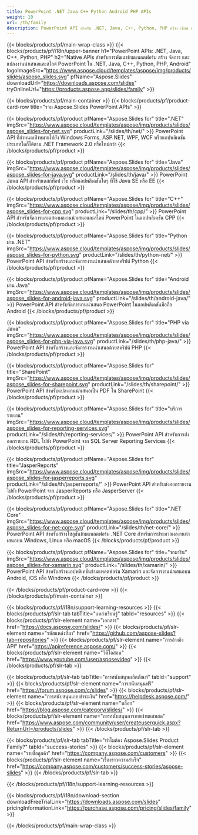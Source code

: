 ```yaml
---
title: PowerPoint .NET Java C++ Python Android PHP APIs
weight: 10
url: /th/family
description: PowerPoint API สำหรับ .NET, Java, C++, Python, PHP สร้าง เขียน แก้ไข แสดงผล พิมพ์ PowerPoint PPT, PPTX, ODP ส่งออกสไลด์ใน SSRS และ JasperReports
---
```


{{< blocks/products/pf/main-wrap-class >}}
{{< blocks/products/pf/i18n/upper-banner h1="PowerPoint APIs: .NET, Java, C++, Python, PHP" h2="Native APIs สำหรับการพัฒนาข้ามแพลตฟอร์ม สร้าง จัดการ และแปลงงานนำเสนอและสไลด์ PowerPoint ใน .NET, Java, C++, Python, PHP, Android" logoImageSrc="https://www.aspose.cloud/templates/aspose/img/products/slides/aspose_slides.svg" pfName="Aspose.Slides" downloadUrl="https://downloads.aspose.com/slides" tryOnlineUrl="https://products.aspose.app/slides/family" >}}

{{< blocks/products/pf/main-container >}}
{{< blocks/products/pf/product-card-row title="รวม Aspose.Slides PowerPoint APIs" >}}

{{< blocks/products/pf/product pfName="Aspose.Slides for" title=".NET" imgSrc="https://www.aspose.cloud/templates/aspose/img/products/slides/aspose_slides-for-net.svg" productLink="/slides/th/net/" >}}
PowerPoint API ที่กำหนดเป้าหมายไปยัง Windows Forms, ASP.NET, WPF, WCF หรือแอปพลิเคชันประเภทใดก็ได้ตาม .NET Framework 2.0 หรือใหม่กว่า
{{< /blocks/products/pf/product >}}

{{< blocks/products/pf/product pfName="Aspose.Slides for" title="Java" imgSrc="https://www.aspose.cloud/templates/aspose/img/products/slides/aspose_slides-for-java.svg" productLink="/slides/th/java/" >}}
PowerPoint Java API สำหรับเดสก์ท็อป เว็บ หรือแอปพลิเคชันใดๆ ที่ใช้ Java SE หรือ EE
{{< /blocks/products/pf/product >}}

{{< blocks/products/pf/product pfName="Aspose.Slides for" title="C++" imgSrc="https://www.aspose.cloud/templates/aspose/img/products/slides/aspose_slides-for-cpp.svg" productLink="/slides/th/cpp/" >}}
PowerPoint API สำหรับจัดการและแสดงผลงานนำเสนอและสไลด์ PowerPoint ในแอปพลิเคชัน CPP
{{< /blocks/products/pf/product >}}

{{< blocks/products/pf/product pfName="Aspose.Slides for" title="Python ผ่าน .NET" imgSrc="https://www.aspose.cloud/templates/aspose/img/products/slides/aspose_slides-for-python.svg" productLink="/slides/th/python-net/" >}}
PowerPoint API สำหรับสร้างและจัดการงานนำเสนอด้วยสคริปต์ Python
{{< /blocks/products/pf/product >}}

{{< blocks/products/pf/product pfName="Aspose.Slides for" title="Android ผ่าน Java" imgSrc="https://www.aspose.cloud/templates/aspose/img/products/slides/aspose_slides-for-android-java.svg" productLink="/slides/th/android-java/" >}}
PowerPoint API สำหรับจัดการงานนำเสนอ PowerPoint ในแอปพลิเคชันมือถือ Android
{{< /blocks/products/pf/product >}}

{{< blocks/products/pf/product pfName="Aspose.Slides for" title="PHP via Java" imgSrc="https://www.aspose.cloud/templates/aspose/img/products/slides/aspose_slides-for-php-via-java.svg" productLink="/slides/th/php-java/" >}}
PowerPoint API สำหรับสร้างและจัดการงานนำเสนอด้วยสคริปต์ PHP
{{< /blocks/products/pf/product >}}

{{< blocks/products/pf/product pfName="Aspose.Slides for" title="SharePoint" imgSrc="https://www.aspose.cloud/templates/aspose/img/products/slides/aspose_slides-for-sharepoint.svg" productLink="/slides/th/sharepoint/" >}}
PowerPoint API สำหรับแปลงงานนำเสนอเป็น PDF ใน SharePoint
{{< /blocks/products/pf/product >}}

{{< blocks/products/pf/product pfName="Aspose.Slides for" title="บริการรายงาน" imgSrc="https://www.aspose.cloud/templates/aspose/img/products/slides/aspose_slides-for-reporting-services.svg" productLink="/slides/th/reporting-services/" >}}
PowerPoint API สำหรับการส่งออกรายงาน RDL ไปยัง PowerPoint จาก SQL Server Reporting Services
{{< /blocks/products/pf/product >}}

{{< blocks/products/pf/product pfName="Aspose.Slides for" title="JasperReports" imgSrc="https://www.aspose.cloud/templates/aspose/img/products/slides/aspose_slides-for-jasperreports.svg" productLink="/slides/th/jasperreports/" >}}
PowerPoint API สำหรับส่งออกรายงานไปยัง PowerPoint จาก JasperReports หรือ JasperServer
{{< /blocks/products/pf/product >}}

{{< blocks/products/pf/product pfName="Aspose.Slides for" title=".NET Core" imgSrc="https://www.aspose.cloud/templates/aspose/img/products/slides/aspose_slides-for-net-core.svg" productLink="/slides/th/net-core/" >}}
PowerPoint API สำหรับสร้างโซลูชันข้ามแพลตฟอร์ม .NET Core สำหรับการประมวลผลงานนำเสนอบน Windows, Linux หรือ macOS
{{< /blocks/products/pf/product >}}

{{< blocks/products/pf/product pfName="Aspose.Slides for" title="ซามาริน" imgSrc="https://www.aspose.cloud/templates/aspose/img/products/slides/aspose_slides-for-xamarin.svg" productLink="/slides/th/xamarin/" >}}
PowerPoint API สำหรับสร้างแอปพลิเคชันข้ามแพลตฟอร์ม Xamarin และจัดการงานนำเสนอบน Android, iOS หรือ Windows
{{< /blocks/products/pf/product >}}

{{< /blocks/products/pf/product-card-row >}}
{{< /blocks/products/pf/main-container >}}

{{< blocks/products/pf/i18n/support-learning-resources >}}
{{< blocks/products/pf/slr-tab tabTitle="แหล่งเรียนรู้" tabId="resources" >}}
{{< blocks/products/pf/slr-element name="เอกสาร" href="https://docs.aspose.com/slides/" >}}
{{< blocks/products/pf/slr-element name="รหัสแหล่งที่มา" href="https://github.com/aspose-slides?tab=repositories" >}}
{{< blocks/products/pf/slr-element name="การอ้างอิง API" href="https://apireference.aspose.com/" >}}
{{< blocks/products/pf/slr-element name="วิดีโอสอน" href="https://www.youtube.com/user/asposevideo" >}}
{{< /blocks/products/pf/slr-tab >}}

{{< blocks/products/pf/slr-tab tabTitle="การสนับสนุนผลิตภัณฑ์" tabId="support" >}}
{{< blocks/products/pf/slr-element name="การสนับสนุนฟรี" href="https://forum.aspose.com/c/slides" >}}
{{< blocks/products/pf/slr-element name="การสนับสนุนแบบชำระเงิน" href="https://helpdesk.aspose.com/" >}}
{{< blocks/products/pf/slr-element name="บล็อก" href="https://blog.aspose.com/category/slides/" >}}
{{< blocks/products/pf/slr-element name="การสนับสนุนการขายผ่านแชทสด" href="https://www.aspose.com/community/user/createuserquick.aspx?ReturnUrl=/products/slides" >}}
{{< /blocks/products/pf/slr-tab >}}

{{< blocks/products/pf/slr-tab tabTitle="ทำไมต้อง Aspose.Slides Product Family?" tabId="success-stories" >}}
{{< blocks/products/pf/slr-element name="รายชื่อลูกค้า" href="https://company.aspose.com/customers" >}}
{{< blocks/products/pf/slr-element name="เรื่องราวความสำเร็จ" href="https://company.aspose.com/customers/success-stories/aspose-slides" >}}
{{< /blocks/products/pf/slr-tab >}}

{{< /blocks/products/pf/i18n/support-learning-resources >}}

{{< blocks/products/pf/i18n/download-section downloadFreeTrialLink="https://downloads.aspose.com/slides" pricingInformationLink="https://purchase.aspose.com/pricing/slides/family" >}}

{{< /blocks/products/pf/main-wrap-class >}}